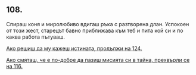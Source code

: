 ## 108.

Спираш коня и миролюбиво вдигаш ръка с разтворена длан.
Успокоен от този жест, старецът бавно приближава към теб и пита кой
си и по каква работа пътуваш.

[Ако решиш да му кажеш истината, продължи на 124.](./124)

[Ако смяташ, че е по-добре да пазиш мисията си в тайна, прехвърли
се на 116.](./116)
